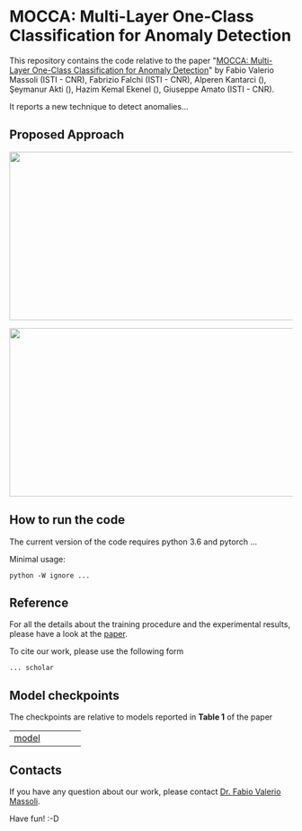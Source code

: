 # MOCCA: Multi-Layer One-Class Classification for Anomaly Detection

This repository contains the code relative to the paper "[MOCCA: Multi-Layer One-Class Classification for Anomaly Detection](https://...)" by Fabio Valerio Massoli (ISTI - CNR), Fabrizio Falchi (ISTI - CNR), Alperen Kantarci (), Şeymanur Akti (), Hazim Kemal Ekenel (), Giuseppe Amato (ISTI - CNR).

It reports a new technique to detect anomalies... 

## Proposed Approach


<p align="center">
<img src=""  alt="" width="600" height="300">
</p>


<p align="center">
<img src="" alt="" width="700" height="300">
</p>

## How to run the code
The current version of the code requires python 3.6 and pytorch ...


Minimal usage:

```
python -W ignore ...
```


## Reference
For all the details about the training procedure and the experimental results, please have a look at the [paper](https:/...).

To cite our work, please use the following form

```
... scholar
```

## Model checkpoints

The checkpoints are relative to models reported in **Table 1** of the paper

|   |  | | |  |
| --- | --- | --- | --- | --- |
| [model](https://drive.google.com...) |  |  |  |  |


## Contacts
If you have any question about our work, please contact [Dr. Fabio Valerio Massoli](mailto:fabio.massoli@isti.cnr.it). 

Have fun! :-D

